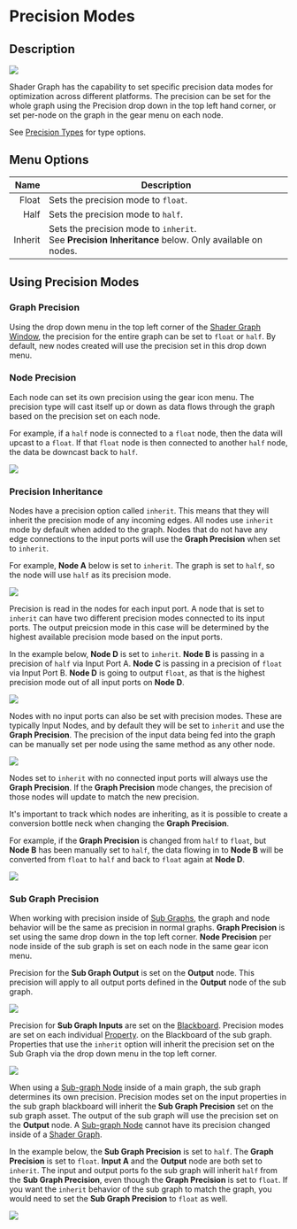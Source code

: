 # Precision Modes

## Description

![](images/Precision_DropDown.png)

Shader Graph has the capability to set specific precision data modes for optimization across different platforms. The precision can be set for the whole graph using the Precision drop down in the top left hand corner, or set per-node on the graph in the gear menu on each node. 

See [Precision Types](Precision-Types.md) for type options. 

## Menu Options
| Name | Description |
|------:|------------|
| Float | Sets the precision mode to `float`. |
| Half | Sets the precision mode to `half`. |
| Inherit | Sets the precision mode to `inherit`. <br> See **Precision Inheritance** below. Only available on nodes. |

## Using Precision Modes
### Graph Precision 
Using the drop down menu in the top left corner of the [Shader Graph Window](Shader-Graph-Window.md), the precision for the entire graph can be set to `float` or `half`. By default, new nodes created will use the precision set in this drop down menu.

### Node Precision 
Each node can set its own precision using the gear icon menu. The precision type will cast itself up or down as data flows through the graph based on the precision set on each node. 

For example, if a `half` node is connected to a `float` node, then the data will upcast to a `float`. If that `float` node is then connected to another `half` node, the data be downcast back to `half`. 

![](images/Precision_Per_Node.png)

### Precision Inheritance
Nodes have a precision option called `inherit`. This means that they will inherit the precision mode of any incoming edges. All nodes use `inherit` mode by default when added to the graph. 
Nodes that do not have any edge connections to the input ports will use the **Graph Precision** when set to `inherit`. 

For example, **Node A** below is set to `inherit`. The graph is set to `half`, so the node will use `half` as its precision mode. 

![](images/Precision_Inheritance_01.png)

Precision is read in the nodes for each input port. A node that is set to `inherit` can have two different precision modes connected to its input ports. The output preicsion mode in this case will be determined by the highest available precision mode based on the input ports. 

In the example below, **Node D** is set to `inherit`. **Node B** is passing in a precision of `half` via Input Port A. **Node C** is passing in a precision of `float` via Input Port B. **Node D** is going to output `float`, as that is the highest precision mode out of all input ports on **Node D**.

![](images/Precision_Inheritance_02.png)

Nodes with no input ports can also be set with precision modes. These are typically Input Nodes, and by default they will be set to `inherit` and use the **Graph Precision**. The precision of the input data being fed into the graph can be manually set per node using the same method as any other node. 

![](images/Precision_Inheritance_03.png)

Nodes set to `inherit` with no connected input ports will always use the **Graph Precision**. If the **Graph Precision** mode changes, the precision of those nodes will update to match the new precision. 

It's important to track which nodes are inheriting, as it is possible to create a conversion bottle neck when changing the **Graph Precision**.  

For example, if the **Graph Precision** is changed from `half` to `float`, but **Node B** has been manually set to `half`, the data flowing in to **Node B** will be converted from `float` to `half` and back to `float` again at **Node D**. 

![](images/Precision_Inheritance_04.png)

### Sub Graph Precision 
When working with precision inside of [Sub Graphs](Sub-graph.md), the graph and node behavior will be the same as precision in normal graphs. **Graph Precision** is set using the same drop down in the top left corner. **Node Precision** per node inside of the sub graph is set on each node in the same gear icon menu. 

Precision for the **Sub Graph Output** is set on the **Output** node. This precision will apply to all output ports defined in the **Output** node of the sub graph. 

![](images/Precision_SubGraph_01.png)

Precision for **Sub Graph Inputs** are set on the [Blackboard](Blackboard.md). Precision modes are set on each individual [Property](Property-Types.md). on the Blackboard of the sub graph. Properties that use the `inherit` option will inherit the precision set on the Sub Graph via the drop down menu in the top left corner. 

![](images/Precision_SubGraph_02.png)

When using a [Sub-graph Node](Sub-graph-Node.md) inside of a main graph, the sub graph determines its own precision. Precision modes set on the input properties in the sub graph blackboard will inherit the **Sub Graph Precision** set on the sub graph asset. The output of the sub graph will use the precision set on the **Output** node. A [Sub-graph Node](Sub-graph-Node.md) cannot have its precision changed inside of a [Shader Graph](Shader-Graph.md). 

In the example below, the **Sub Graph Precision** is set to `half`. The **Graph Precision** is set to `float`. **Input A** and the **Output** node are both set to `inherit`. The input and output ports fo the sub graph will inherit `half` from the **Sub Graph Precision**, even though the **Graph Precision** is set to `float`. If you want the `inherit` behavior of the sub graph to match the graph, you would need to set the **Sub Graph Precision** to `float` as well. 

![](images/Precision_SubGraph_03.png)